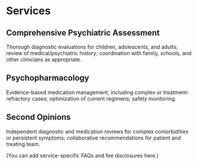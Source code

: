 # Services

## Comprehensive Psychiatric Assessment
Thorough diagnostic evaluations for children, adolescents, and adults; review of medical/psychiatric history; coordination with family, schools, and other clinicians as appropriate.

## Psychopharmacology
Evidence-based medication management, including complex or treatment-refractory cases; optimization of current regimens; safety monitoring.

## Second Opinions
Independent diagnostic and medication reviews for complex comorbidities or persistent symptoms; collaborative recommendations for patient and treating team.

(You can add service-specific FAQs and fee disclosures here.)
